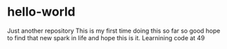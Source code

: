 # hello-world
Just another repository
This is my first time doing this so far so good hope to find that new spark in life and hope this is it. Learnining code at 49

